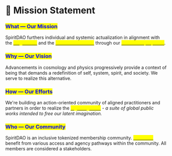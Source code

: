 # 🎯 Mission Statement

### <mark style="color:blue;">What — Our Mission</mark>

SpiritDAO furthers individual and systemic actualization in alignment with the [<mark style="color:yellow;">single truth</mark>](the-single-truth.md) and the [<mark style="color:yellow;">relational universe</mark>](the-relational-universe.md) through our [<mark style="color:yellow;">three core purposes</mark>](../../).

### <mark style="color:blue;">Why — Our Vision</mark>

Advancements in cosmology and physics progressively provide a context of being that demands a redefinition of self, system, spirit, and society. We serve to realize this alternative.&#x20;

### <mark style="color:blue;">How — Our Efforts</mark>

We're building an action-oriented community of aligned practitioners and partners in order to realize the [_<mark style="color:yellow;">Eight Dignities</mark>_](eight-dignities.md) _- a suite of global public works intended to free our latent imagination._

### <mark style="color:blue;">Who — Our Community</mark>

SpiritDAO is an inclusive tokenized membership community. [<mark style="color:yellow;">Members</mark>](../membership/membership-overview.md) benefit from various access and agency pathways within the community. All members are considered a stakeholders.&#x20;
